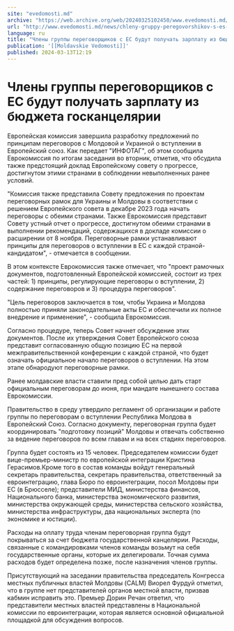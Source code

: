```yaml
---
site: "evedomosti.md"
archive: "https://web.archive.org/web/20240325102450/www.evedomosti.md/news/chleny-gruppy-peregovorshikov-s-es-budut-poluchat-zarplatu-i"
url: "http://www.evedomosti.md/news/chleny-gruppy-peregovorshikov-s-es-budut-poluchat-zarplatu-i"
language: ru
title: "Члены группы переговорщиков с ЕС будут получать зарплату из бюджета госканцелярии"
publication: '[[Moldavskie Vedomosti]]'
published: 2024-03-13T12:19
---
```


# Члены группы переговорщиков с ЕС будут получать зарплату из бюджета госканцелярии

Европейская комиссия завершила разработку предложений по принципам переговоров с Молдовой и Украиной о вступлении в Европейский союз. Как передает "ИНФОТАГ", об этом сообщила Еврокомиссия по итогам заседания во вторник, отметив, что обсудила также предстоящий доклад Европейскому совету о прогрессе, достигнутом этими странами в соблюдении невыполненных ранее условий.

"Комиссия также представила Совету предложения по проектам переговорных рамок для Украины и Молдовы в соответствии с решением Европейского совета в декабре 2023 года начать переговоры с обеими странами. Также Еврокомиссия представит Совету устный отчет о прогрессе, достигнутом обеими странами в выполнении рекомендаций, содержащихся в докладе комиссии о расширении от 8 ноября. Переговорные рамки устанавливают принципы для переговоров о вступлении в ЕС с каждой страной-кандидатом", - отмечается в сообщении.

В этом контексте Еврокомиссия также отмечает, что "проект рамочных документов, подготовленный Европейской комиссией, состоит из трех частей: 1) принципы, регулирующие переговоры о вступлении, 2) содержание переговоров и 3) процедура переговоров".

"Цель переговоров заключается в том, чтобы Украина и Молдова полностью приняли законодательные акты ЕС и обеспечили их полное внедрение и применение", - сообщила Еврокомиссия.

Согласно процедуре, теперь Совет начнет обсуждение этих документов. После их утверждения Совет Европейского союза представит согласованную общую позицию ЕС на первой межправительственной конференции с каждой страной, что будет означать официальное начало переговоров о вступлении. На этом этапе обнародуют переговорные рамки.

Ранее молдавские власти ставили пред собой целью дать старт официальным переговорам до июня, при мандате нынешнего состава Еврокомиссии.

Правительство в среду утвердило регламент об организации и работе группы по переговорам о вступлении Республика Молдова в Европейский Союз. Согласно документу, переговорная группа будет координировать "подготовку позиций" Молдовы и отвечать собственно за ведение переговоров по всем главам и на всех стадиях переговоров.

Группа будет состоять из 15 человек. Председателем комиссии будет вице-премьер-министр по европейской интеграции Кристина Герасимов.Кроме того в состав команды войдут генеральный секретарь правительства, секретарь правительства, ответственный за евроинтеграцию, глава Бюро по евроинтеграции, посол Молдовы при ЕС (в Брюсселе); представители МИД, министерства финансов, Национального банка, министерства экономического развития, министерства окружающей среды, министерства сельского хозяйства, министерства инфраструктуры, два национальных эксперта (по экономике и юстиции).

Расходы на оплату труда членам переговорная группа будут покрываться за счет бюджета государственной канцелярии. Расходы, связанные с командировками членов команды возьмут на себя государственные органы, которые их делегировали. Точная сумма расходов будет определена позже, после назначения членов группы.

Присутствующий на заседании правительства председатель Конгресса местных публичных властей Молдовы (CALM) Виорел Фурдуй отметил, что в группе нет представителей органов местной власти, призвав кабмин исправить это. Премьер Дорин Речан ответил, что представители местных властей представлены в Национальной комиссии по евроинтеграции, которая является основной официальной площадкой для обсуждения вопросов.